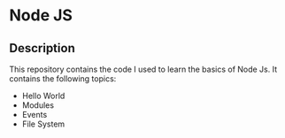 # Node JS

## Description

This repository contains the code I used to learn the basics of Node Js. It contains the following topics:

- Hello World
- Modules
- Events
- File System
